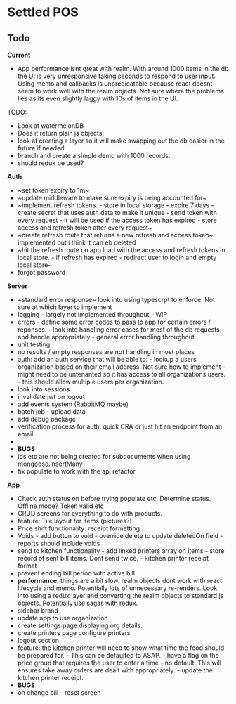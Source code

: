 # Settled POS

## Todo

**Current**

-   App performance isnt great with realm. With around 1000 items in the db the UI is very unresponsive taking seconds to respond to user input.
    Using memo and callbacks is unpredicatable because react doesnt seem to work well with the realm objects.
    Not sure where the problems lies as its even slightly laggy with 10s of items in the UI.

TODO:

-   Look at watermelonDB
-   Does it return plain js objects.
-   look at creating a layer so it will make swapping out the db easier in the future if needed
-   branch and create a simple demo with 1000 records.
-   should redux be used?

**Auth**

-   ~set token expiry to 1m~
-   ~update middleware to make sure expiry is being accounted for~
-   ~implement refresh tokens. - store in local storage - expire 7 days - create secret that uses auth data to make it unique - send token with every request - it will be used if the access token has expired - store access and refresh token after every request~
-   ~create refresh route that returns a new refresh and access token~ implemented but i think it can eb deleted
-   ~hit the refresh route on app load with the access and refresh tokens in local store. - if refresh has expired - redirect user to login and empty local store~
-   forgot password

**Server**

-   ~standard error response~ look into using typescrpt to enforce. Not sure at which layer to implement
-   logging - largely not implemented throughout - WIP
-   errors - define some error codes to pass to app for certain errors / reponses. - look into handling error cases for most of the db requests and handle appropriately - general error handling throughout
-   unit testing
-   no results / empty responses are not handling in most places
-   auth: add an auth service that will be able to: - lookup a users organization based on their email address. Not sure how to implement - might need to be untenanted so it has access to all organizations users. - this should allow multiple users per organization.
-   look into sessions
-   invalidate jwt on logout
-   add events system (RabbitMQ maybe)
-   batch job - upload data
-   add debug package
-   verification process for auth. quick CRA or just hit an endpoint from an email
-
-   **BUGS**
-   ids etc are not being created for subdocuments when using mongoose.insertMany
-   fix populate to work with the api refactor

**App**

-   Check auth status on before trying populate etc. Determine status. Offline mode? Token valid etc
-   CRUD screens for everything to do with products.
-   feature: Tile layout for items (pictures?)
-   Price shift functionality: receipt formatting
-   Voids - add button to void - override delete to update deletedOn field - reports should include voids
-   send to kitchen functionality - add linked printers array on items - store record of sent bill items. Dont send twice. - kitchen printer receipt format
-   prevent ending bill period with active bill
-   **performance**: things are a bit slow. realm objects dont work with react lifecycle and memo. Potentially lots of unnecessary re-renders. Look into using a redux layer and converting the realm objects to standard js objects. Potentially use sagas with redux.
-   sidebar brand
-   update app to use organization
-   create settings page displaying org details.
-   create printers page configure printers
-   logout section
-   feature: the kitchen printer will need to show what time the food should be prepared for. - This can be defaulted to ASAP. - have a flag on the price group that requires the user to enter a time - no default. This will ensures take away orders are dealt with appropriately. - update the kitchen printer receipt.
-   **BUGS**
-   on change bill - reset screen
